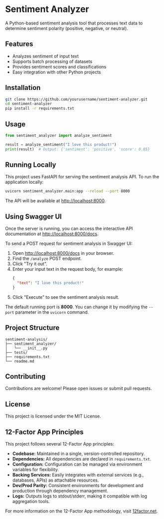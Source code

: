 # Sentiment Analyzer

A Python-based sentiment analysis tool that processes text data to determine sentiment polarity (positive, negative, or neutral).

## Features

- Analyzes sentiment of input text
- Supports batch processing of datasets
- Provides sentiment scores and classifications
- Easy integration with other Python projects

## Installation

```bash
git clone https://github.com/yourusername/sentiment-analyzer.git
cd sentiment-analyzer
pip install -r requirements.txt
```

## Usage

```python
from sentiment_analyzer import analyze_sentiment

result = analyze_sentiment("I love this product!")
print(result)  # Output: {'sentiment': 'positive', 'score': 0.85}
```

## Running Locally

This project uses FastAPI for serving the sentiment analysis API. To run the application locally:

```bash
uvicorn sentiment_analyzer.main:app --reload --port 8000
```

The API will be available at [http://localhost:8000](http://localhost:8000).

## Using Swagger UI

Once the server is running, you can access the interactive API documentation at [http://localhost:8000/docs](http://localhost:8000/docs).

To send a POST request for sentiment analysis in Swagger UI:

1. Open [http://localhost:8000/docs](http://localhost:8000/docs) in your browser.
2. Find the `/analyze` POST endpoint.
3. Click "Try it out".
4. Enter your input text in the request body, for example:
    ```json
    {
      "text": "I love this product!"
    }
    ```
5. Click "Execute" to see the sentiment analysis result.

The default running port is **8000**. You can change it by modifying the `--port` parameter in the `uvicorn` command.

## Project Structure

```
sentiment-analysis/
├── sentiment_analyzer/
│   └── __init__.py
├── tests/
├── requirements.txt
└── readme.md
```

## Contributing

Contributions are welcome! Please open issues or submit pull requests.

## License

This project is licensed under the MIT License.

## 12-Factor App Principles

This project follows several 12-Factor App principles:

- **Codebase:** Maintained in a single, version-controlled repository.
- **Dependencies:** All dependencies are declared in `requirements.txt`.
- **Configuration:** Configuration can be managed via environment variables for flexibility.
- **Backing Services:** Easily integrates with external services (e.g., databases, APIs) as attachable resources.
- **Dev/Prod Parity:** Consistent environments for development and production through dependency management.
- **Logs:** Outputs logs to stdout/stderr, making it compatible with log aggregation tools.

For more information on the 12-Factor App methodology, visit [12factor.net](https://12factor.net/).
